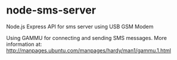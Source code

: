 # node-sms-server
Node.js Express API for sms server using USB GSM Modem

Using GAMMU for connecting and sending SMS messages.
More information at: http://manpages.ubuntu.com/manpages/hardy/man1/gammu.1.html